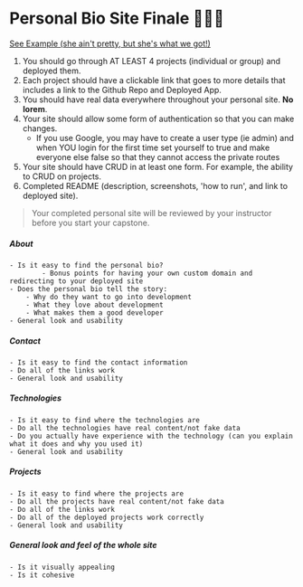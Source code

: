 # Personal Bio Site Finale 🎉🎉🎉

[See Example (she ain't pretty, but she's what we got!)](https://bio-react-example.netlify.app/)

1. You should go through AT LEAST 4 projects (individual or group) and deployed them.
1. Each project should have a clickable link that goes to more details that includes a link to the Github Repo and Deployed App.
1. You should have real data everywhere throughout your personal site. **No lorem**.
2. Your site should allow some form of authentication so that you can make changes. 
    - If you use Google, you may have to create a user type (ie admin) and when YOU login for the first time set yourself to true and make everyone else false so that they cannot access the private routes
4. Your site should have CRUD in at least one form. For example, the ability to CRUD on projects.
5. Completed README (description, screenshots, 'how to run', and link to deployed site).

> Your completed personal site will be reviewed by your instructor before you start your capstone.

##### About
	- Is it easy to find the personal bio?
	        - Bonus points for having your own custom domain and redirecting to your deployed site
	- Does the personal bio tell the story:
		- Why do they want to go into development
		- What they love about development
		- What makes them a good developer
	- General look and usability

##### Contact
	- Is it easy to find the contact information
	- Do all of the links work
	- General look and usability

##### Technologies
	- Is it easy to find where the technologies are
	- Do all the technologies have real content/not fake data
  	- Do you actually have experience with the technology (can you explain what it does and why you used it)
	- General look and usability

##### Projects
	- Is it easy to find where the projects are
	- Do all the projects have real content/not fake data
	- Do all of the links work
	- Do all of the deployed projects work correctly
	- General look and usability

##### General look and feel of the whole site
	- Is it visually appealing
	- Is it cohesive


